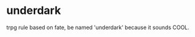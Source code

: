# underdark
trpg rule based on fate, be named 'underdark' because it sounds COOL.

[](https://github.com/jihandong/underdark/blob/main/pic/UnderDarkCover.jpg)
